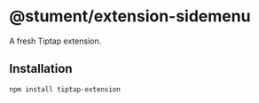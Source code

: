 # @stument/extension-sidemenu

A fresh Tiptap extension.

## Installation

```bash
npm install tiptap-extension
```